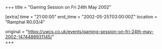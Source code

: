 +++
title = "Gaming Session on Fri 24th May 2002"

[extra]
time = "21:00:00"
end_time = "2002-05-25T03:00:00Z"
location = "Ramphal R0.03/4"

original = "https://uwcs.co.uk/events/gaming-session-on-fri-24th-may-2002-1474488931145/"    
+++



